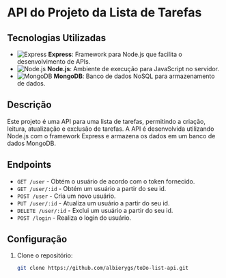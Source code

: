 # API do Projeto da Lista de Tarefas

## Tecnologias Utilizadas

- ![Express](https://img.shields.io/badge/Express-000000?style=for-the-badge&logo=express&logoColor=white) **Express**: Framework para Node.js que facilita o desenvolvimento de APIs.
- ![Node.js](https://img.shields.io/badge/Node.js-339933?style=for-the-badge&logo=node.js&logoColor=white) **Node.js**: Ambiente de execução para JavaScript no servidor.
- ![MongoDB](https://img.shields.io/badge/MongoDB-47A248?style=for-the-badge&logo=mongodb&logoColor=white) **MongoDB**: Banco de dados NoSQL para armazenamento de dados.

## Descrição

Este projeto é uma API para uma lista de tarefas, permitindo a criação, leitura, atualização e exclusão de tarefas. A API é desenvolvida utilizando Node.js com o framework Express e armazena os dados em um banco de dados MongoDB.

## Endpoints

- `GET /user` - Obtém o usuário de acordo com o token fornecido.
- `GET /user/:id` - Obtém um usuário a partir do seu id.
- `POST /user` - Cria um novo usuário.
- `PUT /user/:id` - Atualiza um usuário a partir do seu id.
- `DELETE /user/:id` - Exclui um usuário a partir do seu id.
- `POST /login` - Realiza o login do usuário.

## Configuração

1. Clone o repositório:
   ```bash
   git clone https://github.com/albierygs/toDo-list-api.git


